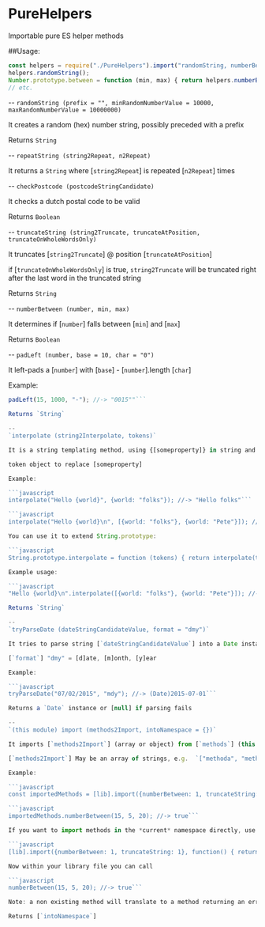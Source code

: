 # PureHelpers
Importable pure ES helper methods

##Usage:

```javascript
const helpers = require("./PureHelpers").import("randomString, numberBetween".split(","), {});
helpers.randomString();
Number.prototype.between = function (min, max) { return helpers.numberBetween(this, min, max); }
// etc.
```

--
`randomString (prefix = "", minRandomNumberValue = 10000, maxRandomNumberValue = 10000000)`

It creates a random (hex) number string, possibly preceded with a prefix

Returns `String`

--
`repeatString (string2Repeat, n2Repeat)`

It returns a `String` where [`string2Repeat`] is repeated [`n2Repeat`] times

--
`checkPostcode (postcodeStringCandidate)`

It checks a dutch postal code to be valid

Returns `Boolean`

--
`truncateString (string2Truncate, truncateAtPosition, truncateOnWholeWordsOnly)`

It truncates [`string2Truncate`] @ position [`truncateAtPosition`]

if [`truncateOnWholeWordsOnly`] is true, `string2Truncate` will be truncated right after the last word in the truncated string

Returns `String`

--
`numberBetween (number, min, max)`

It determines if [`number`] falls between [`min`] and [`max`]

Returns `Boolean`

--
`padLeft (number, base = 10, char = "0")`

It left-pads a [`number`] with [`base`] - [`number`].length [`char`]

Example:

```javascript
padLeft(15, 1000, "-"); //-> "0015""```

Returns `String`

--
`interpolate (string2Interpolate, tokens)`

It is a string templating method, using {[someproperty]} in string and a

token object to replace [someproperty]

Example:

```javascript
interpolate("Hello {world}", {world: "folks"}); //-> "Hello folks"```

```javascript
interpolate("Hello {world}\n", [{world: "folks"}, {world: "Pete"}]); //-> "Hello folks\nHello Pete"```

You can use it to extend String.prototype:

```javascript
String.prototype.interpolate = function (tokens) { return interpolate(this, tokens); };```

Example usage:

```javascript
"Hello {world}\n".interpolate([{world: "folks"}, {world: "Pete"}]); //-> "Hello folks\nHello Pete"```

Returns `String`

--
`tryParseDate (dateStringCandidateValue, format = "dmy")`

It tries to parse string [`dateStringCandidateValue`] into a Date instance using [`format`]

[`format`] "dmy" = [d]ate, [m]onth, [y]ear

Example:

```javascript
tryParseDate("07/02/2015", "mdy"); //-> (Date)2015-07-01```

Returns a `Date` instance or [null] if parsing fails

--
`(this module) import (methods2Import, intoNamespace = {})`

It imports [`methods2Import`] (array or object) from [`methods`] (this lib) into namespace [`intoNamespace`]

[`methods2Import`] May be an array of strings, e.g.  `["methoda", "methodb"]` or an object with method names as keys, e.g. `{methoda: 1, methodb: 2}`

Example:

```javascript
const importedMethods = [lib].import({numberBetween: 1, truncateString: 1}, {});```

```javascript
importedMethods.numberBetween(15, 5, 20); //-> true```

If you want to import methods in the *current* namespace directly, use

```javascript
[lib].import({numberBetween: 1, truncateString: 1}, function() { return this; }());```

Now within your library file you can call

```javascript
numberBetween(15, 5, 20); //-> true```

Note: a non existing method will translate to a method returning an error string

Returns [`intoNamespace`]
